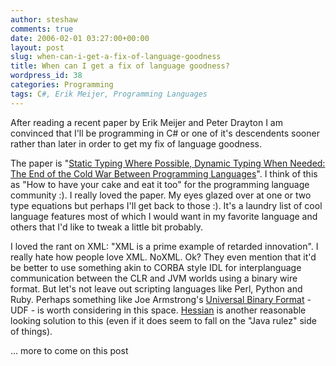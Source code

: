 ```yaml
---
author: steshaw
comments: true
date: 2006-02-01 03:27:00+00:00
layout: post
slug: when-can-i-get-a-fix-of-language-goodness
title: When can I get a fix of language goodness?
wordpress_id: 38
categories: Programming
tags: C#, Erik Meijer, Programming Languages
---
```


After reading a recent paper by Erik Meijer and Peter Drayton I am convinced that I'll be programming in C# or one of it's descendents sooner rather than later in order to get my fix of language goodness.

The paper is "[Static Typing Where Possible, Dynamic Typing When Needed: The End of the Cold War Between Programming Languages](http://pico.vub.ac.be/~wdmeuter/RDL04/papers/Meijer.pdf)". I think of this as "How to have your cake and eat it too" for the programming language community :). I really loved the paper. My eyes glazed over at one or two type equations but perhaps I'll get back to those :). It's a laundry list of cool language features most of which I would want in my favorite language and others that I'd like to tweak a little bit probably.

I loved the rant on XML: "XML is a prime example of retarded innovation". I really hate how people love XML. NoXML. Ok? They even mention that it'd be better to use something akin to CORBA style IDL for interplanguage communication between the CLR and JVM worlds using a binary wire format. But let's not leave out scripting languages like Perl, Python and Ruby. Perhaps something like Joe Armstrong's [Universal Binary Format](http://www.sics.se/~joe/ubf/site/home.html) - UDF - is worth considering in this space. [Hessian](http://www.caucho.com/hessian/) is another reasonable looking solution to this (even if it does seem to fall on the "Java rulez" side of things).

... more to come on this post
